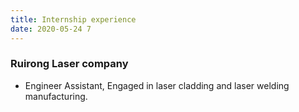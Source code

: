 ```yaml
---
title: Internship experience
date: 2020-05-24 7
---
```


###  Ruirong Laser company
* Engineer Assistant, Engaged in laser cladding and laser welding manufacturing.

